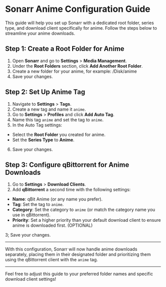 # Sonarr Anime Configuration Guide

This guide will help you set up Sonarr with a dedicated root folder, series type, and download client specifically for anime. Follow the steps below to streamline your anime downloads.

## Step 1: Create a Root Folder for Anime

1. Open **Sonarr** and go to **Settings** > **Media Management**.
2. Under the **Root Folders** section, click **Add Another Root Folder**.
3. Create a new folder for your anime, for example:
/Disk/anime
4. Save your changes.

## Step 2: Set Up Anime Tag

1. Navigate to **Settings** > **Tags**.
2. Create a new tag and name it `anime`.
3. Go to **Settings** > **Profiles** and click **Add Auto Tag**.
4. Name this tag `anime` and set the tag to `anime`.
5. In the Auto Tag settings:

- Select the **Root Folder** you created for anime.
- Set the **Series Type** to **Anime**.

6. Save your changes.

## Step 3: Configure qBittorrent for Anime Downloads

1. Go to **Settings** > **Download Clients**.
2. Add **qBittorrent** a second time with the following settings:

- **Name**: qBit Anime (or any name you prefer).
- **Tag**: Set the tag to `anime`.
- **Category**: Set the category to `anime` (or match the category name you use in qBittorrent).
- **Priority**: Set a higher priority than your default download client to ensure anime is downloaded first. (OPTIONAL)

3; Save your changes.

---

With this configuration, Sonarr will now handle anime downloads separately, placing them in their designated folder and prioritizing them using the qBittorrent client with the `anime` tag.

---

Feel free to adjust this guide to your preferred folder names and specific download client settings!
